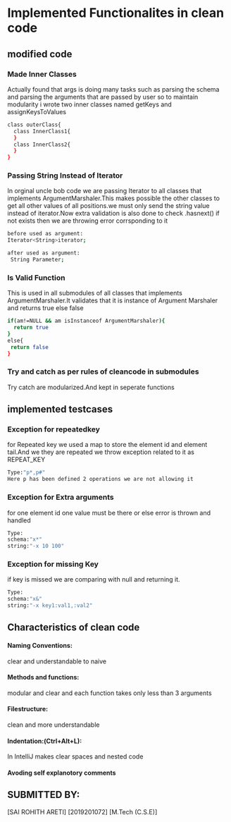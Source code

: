 # Implemented Functionalites in clean code

## modified code

### Made Inner Classes
Actually found that args is doing many tasks such as parsing the schema and parsing the arguments that are passed by user
so to maintain modularity i wrote two inner classes named getKeys and assignKeysToValues

```bash
class outerClass{
  class InnerClass1{
  }
  class InnerClass2{
  }
}
```
### Passing String Instead of Iterator
In orginal uncle bob code we are passing Iterator<string> to all classes that implements ArgumentMarshaler.This makes possible
the other classes to get all other values of all positions.we must only send the string value instead of iterator.Now extra 
validation is also done to check .hasnext() if not exists then we are throwing error corrsponding to it
  
```bash
before used as argument:
Iterator<String>iterator;

after used as argument:
 String Parameter;
```
### Is Valid Function
This is used in all submodules of all classes that implements ArgumentMarshaler.It validates that it is instance of Argument
Marshaler and returns true else false
```bash
if(am!=NULL && am isInstanceof ArgumentMarshaler){
  return true
}
else{
 return false
}
```
### Try and catch as per rules of cleancode in submodules
Try catch are modularized.And kept in seperate functions


## implemented testcases

### Exception for repeatedkey
for Repeated key we used a map to store the element id  and element tail.And we they are repeated we throw exception related to it as REPEAT_KEY
```bash
Type:"p*,p#"
Here p has been defined 2 operations we are not allowing it
```
### Exception for Extra arguments
for one element id one value must be there or else error is thrown and handled
```bash
Type:
schema:"x*"
string:"-x 10 100"
```
### Exception for missing Key
if key is missed we are comparing with null and returning it.
```bash
Type:
schema:"x&"
string:"-x key1:val1,:val2"
```

## Characteristics of clean code
#### Naming Conventions:
clear and understandable to naive
#### Methods and functions:
modular and clear and each function takes only less than 3 arguments
#### Filestructure:
clean and more understandable
#### Indentation:(Ctrl+Alt+L):
In IntelliJ makes clear spaces and nested code
#### Avoding self explanotory comments


## SUBMITTED BY:
[SAI ROHITH ARETI]
[2019201072]
[M.Tech (C.S.E)]
